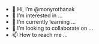 - 👋 Hi, I’m @monyrothanak
- 👀 I’m interested in ...
- 🌱 I’m currently learning ...
- 💞️ I’m looking to collaborate on ...
- 📫 How to reach me ...

<!---
monyrothanak/monyrothanak is a ✨ special ✨ repository because its `README.md` (this file) appears on your GitHub profile.
You can click the Preview link to take a look at your changes.
--->
